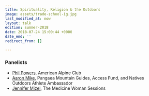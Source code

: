 ```yaml
---
title: Spirituality, Religion & the Outdoors
image: assets/trade-school-ig.jpg
last_modified_at: now
layout: talk
edition: summer-2018
date: 2018-07-24 15:00:44 +0000
date_end: ''
redirect_from: []

---
```

### Panelists

* [Phil Powers](https://americanalpineclub.org/staff/), American Alpine Club
* [Aaron Mike](http://pangaeamountainguides.com/guides.html), Pangaea Mountain Guides, Access Fund, and Natives Outdoors Athlete Ambassador
* [Jennifer Mizel](http://www.jennifermizel.com/), The Medicine Woman Sessions